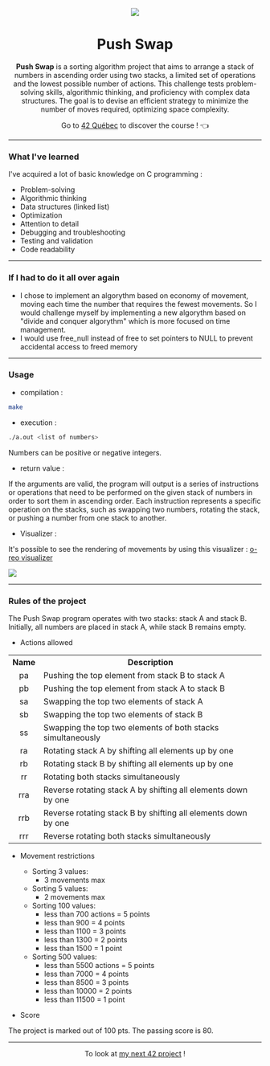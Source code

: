 <p align="center">
  <img src="https://github.com/LaOuede/42-project-badges/blob/main/badges/push_swape.png" />
</p>

<h1 align=center>Push Swap</h1>

<p align=center>
  <b>Push Swap</b> is a sorting algorithm project that aims to arrange a stack of numbers in ascending order using two stacks, a limited set of operations and the lowest possible number of actions.
  This challenge tests problem-solving skills, algorithmic thinking, and proficiency with complex data structures.
  The goal is to devise an efficient strategy to minimize the number of moves required, optimizing space complexity.
</p>

<div align="center">

Go to [42 Québec](https://42quebec.com/) to discover the course ! 👈
</div>

---

<h3 align="left">What I've learned</h3>

I've acquired a lot of basic knowledge on C programming :
- Problem-solving
- Algorithmic thinking
- Data structures (linked list)
- Optimization
- Attention to detail
- Debugging and troubleshooting
- Testing and validation
- Code readability

---

<h3 align="left">If I had to do it all over again</h3>

- I chose to implement an algorythm based on economy of movement, moving each time the number that requires the fewest movements.
  So I would challenge myself by implementing a new algorythm based on "divide and conquer algorythm" which is more focused on time management.
- I would use free_null instead of free to set pointers to NULL to prevent accidental access to freed memory

---

<h3 align="left">Usage</h3>

- compilation :
```bash
make
```
- execution :
```bash
./a.out <list of numbers>
```
Numbers can be positive or negative integers.

- return value :

If the arguments are valid, the program will output is a series of instructions or operations that need to be performed on the given stack of numbers in order to sort them in ascending order.
Each instruction represents a specific operation on the stacks, such as swapping two numbers, rotating the stack, or pushing a number from one stack to another.

- Visualizer :

It's possible to see the rendering of movements by using this visualizer : [o-reo visualizer](https://github.com/o-reo/push_swap_visualizer)

![](https://i.imgur.com/zqcsZfY.png)

---

<h3 align="left">Rules of the project</h3>

The Push Swap program operates with two stacks: stack A and stack B. Initially, all numbers are placed in stack A, while stack B remains empty.

- Actions allowed
<table>
  <tr>
    <th>Name</th>
    <th>Description</th>
  </tr>
	<tr>
	<td align="center">pa</td>
        <td>Pushing the top element from stack B to stack A</td>
      </tr>
      <tr>
        <td align="center">pb</td>
        <td>Pushing the top element from stack A to stack B</td>
      </tr>
      <tr>
         <td align="center">sa</td>
         <td>Swapping the top two elements of stack A</td>
      </tr>
      <tr>
         <td align="center">sb</td>
         <td>Swapping the top two elements of stack B</td>
      </tr>
      <tr>
         <td align="center">ss</td>
      <td>Swapping the top two elements of both stacks simultaneously</td>
      </tr>
      <tr>
         <td align="center">ra</td>
         <td>Rotating stack A by shifting all elements up by one</td>
      </tr>
      <tr>
         <td align="center">rb</td>
         <td>Rotating stack B by shifting all elements up by one</td>
      </tr>
      <tr>
         <td align="center">rr</td>
         <td>Rotating both stacks simultaneously</td>
      </tr>
      <tr>
         <td align="center">rra</td>
         <td>Reverse rotating stack A by shifting all elements down by one</td>
      </tr>
        <tr>
         <td align="center">rrb</td>
         <td>Reverse rotating stack B by shifting all elements down by one</td>
      </tr>
      <tr>
         <td align="center">rrr</td>
         <td>Reverse rotating both stacks simultaneously</td>
      </tr>
</table>

- Movement restrictions
	- Sorting 3 values:
 		- 3 movements max
	- Sorting 5 values:
 		- 2 movements max
	- Sorting 100 values:
		- less than 700 actions = 5 points
		- less than 900 = 4 points
		- less than 1100 = 3 points 
		- less than 1300 = 2 points 
		- less than 1500 = 1 point 
	- Sorting 500 values:
		- less than 5500 actions = 5 points
		- less than 7000 = 4 points 
		- less than 8500 = 3 points 
		- less than 10000 = 2 points
		- less than 11500 = 1 point
  
- Score

The project is marked out of 100 pts. The passing score is 80.

---

<div align="center">

To look at [my next 42 project](https://github.com/LaOuede/Minitalk) !
</div>
